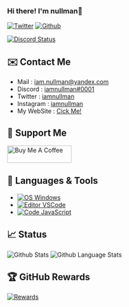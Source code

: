 
### Hi there! I'm nullman👋
[![Twitter](https://img.shields.io/twitter/follow/bennullman?label=Followers&logo=twitter&color=%23007ec6&style=flat)](https://twitter.com/iamnullman)
[![Github](https://img.shields.io/github/followers/iamnullman?logo=github&style=flat&label=Followers)](https://github.com/iamnullman?tab=followers) 

[![Discord Status](https://lanyard.cnrad.dev/api/716930725877907466)](https://discord.com/channels/@me/716930725877907466)

## ✉️ Contact Me

- Mail : iam.nullman@yandex.com
- Discord : [iamnullman#0001](https://discord.com/channels/@me/716930725877907466)
- Twitter : [iamnullman](https://twitter.com/@iamnullman)
- Instagram : [iamnullman](https://instagram.com/iamnullman)
- My WebSite : [Cick Me!](https://nullman.fun)

## 🎁 Support Me
<a href="https://www.buymeacoffee.com/iamnullman"><img src="https://cdn.buymeacoffee.com/buttons/v2/default-yellow.png" alt="Buy Me A Coffee" height="40" width="150"></a>

## 🔧 Languages & Tools

- [![OS Windows](https://img.shields.io/badge/OS-Windows-0078D6?style=flat-square&logo=windows&logoColor=blue)](https://www.microsoft.com/windows)
- [![Editor VSCode](https://img.shields.io/badge/Editor-Visual%20Studio%20Code-%230078d7?style=flat-square&logo=visual-studio-code&logoColor=%230078d7)](https://code.visualstudio.com/)
- [![Code JavaScript](https://img.shields.io/badge/Code-JavaScript-%23323330?style=flat-square&logo=javascript&logoColor=%23F7DF1E)](https://www.javascript.com/)

## &#x1f4c8; Status

![Github Stats](https://github-readme-stats.vercel.app/api?username=iamnullman&theme=dracula&show_icons=true&locale=en)
![Github Language Stats](https://github-readme-stats.vercel.app/api/top-langs/?username=iamnullman&layout=compact&theme=dracula&langs_count=10&locale=en)

## 🏆 GitHub Rewards

[![Rewards](https://github-profile-trophy.vercel.app/?username=iamnullman&theme=dracula&column=7&margin-w=10&no-frame=true)](https://github.com/gamerboytr)
